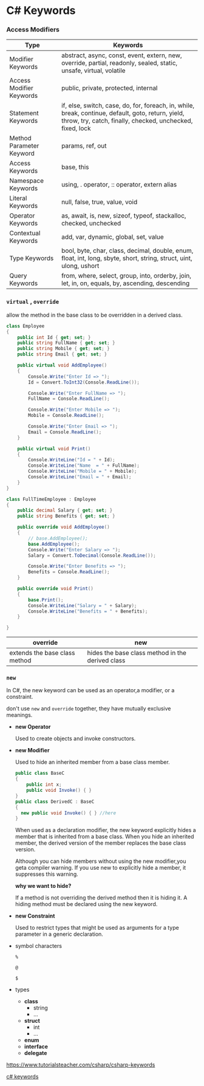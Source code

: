 # C# Keywords

### Access Modifiers

| Type                     | Keywords                                                     |
| ------------------------ | ------------------------------------------------------------ |
| Modifier Keywords        | abstract, async, const, event, extern, new, override, partial, readonly, sealed, static, unsafe, virtual, volatile |
| Access Modifier Keywords | public, private, protected, internal                         |
| Statement Keywords       | if, else, switch, case, do, for, foreach, in, while, break, continue, default, goto, return, yield, throw, try, catch, finally, checked, unchecked, fixed, lock |
| Method Parameter Keyword | params, ref, out                                             |
| Access Keywords          | base, this                                                   |
| Namespace Keywords       | using, . operator, :: operator, extern alias                 |
| Literal Keywords         | null, false, true, value, void                               |
| Operator Keywords        | as, await, is, new, sizeof, typeof, stackalloc, checked, unchecked |
| Contextual Keywords      | add, var, dynamic, global, set, value                        |
| Type Keywords            | bool, byte, char, class, decimal, double, enum, float, int, long, sbyte, short, string, struct, uint, ulong, ushort |
| Query Keywords           | from, where, select, group, into, orderby, join, let, in, on, equals, by, ascending, descending |



### `virtual` , `override`

allow the method in the base class to be overridden in a derived class.

```c#
class Employee
{
    public int Id { get; set; }
    public string FullName { get; set; }
    public string Mobile { get; set; }
    public string Email { get; set; }

    public virtual void AddEmployee()
    {
        Console.Write("Enter Id => ");
        Id = Convert.ToInt32(Console.ReadLine());

        Console.Write("Enter FullName => ");
        FullName = Console.ReadLine();

        Console.Write("Enter Mobile => ");
        Mobile = Console.ReadLine();

        Console.Write("Enter Email => ");
        Email = Console.ReadLine();
    }

    public virtual void Print()
    {
        Console.WriteLine("Id = " + Id);
        Console.WriteLine("Name  = " + FullName);
        Console.WriteLine("Mobile = " + Mobile);
        Console.WriteLine("Email = " + Email);
    }
}

class FullTimeEmployee : Employee
{
    public decimal Salary { get; set; }
    public string Benefits { get; set; }

    public override void AddEmployee()
    {
        // base.AddEmployee();
        base.AddEmployee();
        Console.Write("Enter Salary => ");
        Salary = Convert.ToDecimal(Console.ReadLine());

        Console.Write("Enter Benefits => ");
        Benefits = Console.ReadLine();
    }

    public override void Print()
    {
        base.Print();
        Console.WriteLine("Salary = " + Salary);
        Console.WriteLine("Benefits = " + Benefits);
    }

}

```

| override                      | new                                              |
| ----------------------------- | ------------------------------------------------ |
| extends the base class method | hides the base class method in the derived class |



### `new`

In C#, the new keyword can be used as an operator,a modifier, or a constraint. 

don't use `new` and `override` together, they have mutually exclusive meanings.

- **new Operator** 

  Used to create objects and invoke constructors. 

- **new Modifier** 

  Used to hide an inherited member from a base class member. 

  ```c#
  public class BaseC
  {
      public int x;
      public void Invoke() { }
  }
  public class DerivedC : BaseC
  {
  	new public void Invoke() { } //here
  }
  ```

  When used as a declaration modifier, the new keyword explicitly hides a member that is inherited from a base class. When you hide an inherited member, the derived version of the member replaces the base class version.

  Although you can hide members without using the new modifier,you geta compiler warning. If you use new to explicitly hide a member, it suppresses this warning.

  **why we want to hide?**

  If a method is not overriding the derived method then it is hiding it. A hiding method must be declared using the new keyword.



- **new Constraint** 

  Used to restrict types that might be used as arguments for a type parameter in a generic declaration.





- symbol characters

  `%`

  `@`

  `$`

- types
  - **class**
    - string
    - ...
  - **struct**
    - int
    - ...
  - **enum**
  - **interface**
  - **delegate**

https://www.tutorialsteacher.com/csharp/csharp-keywords

[c# keywords](http://ccftp.scu.edu.cn:8090/Download/189bbcbb-73fd-47a6-837b-f1cc093eaa74.pdf)

